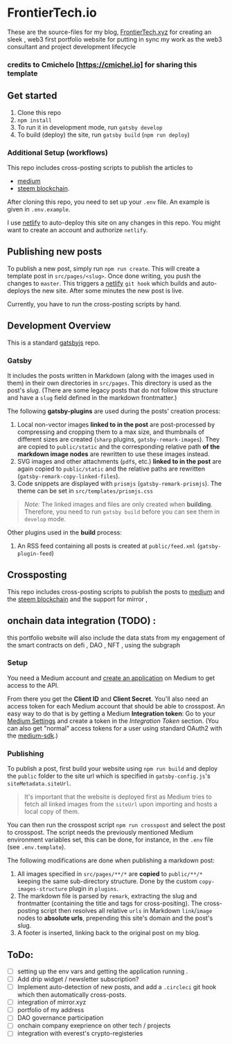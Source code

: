 # FrontierTech.io

These are the source-files for my blog, [FrontierTech.xyz](https://cmichel.io) for creating an sleek , web3 first portfolio website for putting in sync my work as the web3 consultant and project development lifecycle

### credits to Cmichelo [https://cmichel.io] for sharing this template 

## Get started

1. Clone this repo
1. `npm install`
1. To run it in development mode, run `gatsby develop`
1. To build (deploy) the site, run `gatsby build` (`npm run deploy`)


### Additional Setup (workflows)

This repo includes cross-posting scripts to publish the articles to 
 - [medium](https://medium.com) 
 - [steem blockchain](https://steemit.com).
 
After cloning this repo, you need to set up your `.env` file. An example is given in `.env.example`.

I use [netlify](https://netlify.com) to auto-deploy this site on any changes in this repo. You might want to create an account and authorize `netlify`.


## Publishing new posts

To publish a new post, simply run `npm run create`. This will create a template post in `src/pages/<slug>`.
Once done writing, you push the changes to `master`.
This triggers a [netlify](https://netlify.com) `git hook` which builds and auto-deploys the new site. After some minutes the new post is live.

Currently, you have to run the cross-posting scripts by hand.

## Development Overview

This is a standard [gatsbyjs](https://gatsbyjs.org) repo.

### Gatsby

It includes the posts written in Markdown (along with the images used in them) in their own directories in `src/pages`. This directory is used as the post's _slug_. (There are some legacy posts that do not follow this structure and have a `slug` field defined in the markdown frontmatter.)

The following **gatsby-plugins** are used during the posts' creation process:
1. Local non-vector images **linked to in the post** are post-processed by compressing and cropping them to a max size, and thumbnails of different sizes are created (`sharp` plugins, `gatsby-remark-images`).
They are copied to `public/static` and the corresponding relative path **of the markdown image nodes** are rewritten to use these images instead.
1. SVG images and other attachments (`pdf`s, etc.) **linked to in the post** are again copied to `public/static` and the relative paths are rewritten (`gatsby-remark-copy-linked-files`).
1. Code snippets are displayed with `prismjs` (`gatsby-remark-prismjs`). The theme can be set in `src/templates/prismjs.css`

> _Note:_ The linked images and files are only created when **building**. Therefore, you need to run `gatsby build` before you can see them in `develop` mode.

Other plugins used in the **build** process:
1. An RSS feed containing all posts is created at `public/feed.xml` (`gatsby-plugin-feed`)


## Crossposting

This repo includes cross-posting scripts to publish the posts to [medium](https://medium.com) and the [steem blockchain](https://steemit.com) and the support for mirror , 


## onchain data integration (TODO) : 

this portfolio website will also include the data stats from my engagement of the smart contracts on defi , DAO , NFT , using  the subgraph

### Setup

You need a Medium account and [create an application](https://medium.com/me/applications) on Medium to get access to the API.

From there you get the **Client ID** and **Client Secret**.
You'll also need an access token for each Medium account that should be able to crosspost.
An easy way to do that is by getting a Medium **Integration token**:
Go to your [Medium Settings](https://medium.com/me/settings) and create a token in the _Integration Token_ section.
(You can also get "normal" access tokens for a user using standard OAuth2 with the [medium-sdk](https://github.com/Medium/medium-sdk-nodejs#usage).)

### Publishing

To publish a post, first build your website using `npm run build` and deploy the `public` folder to the site url which is specified in `gatsby-config.js`'s `siteMetadata.siteUrl`.

> It's important that the website is deployed first as Medium tries to fetch all linked images from the `siteUrl` upon importing and hosts a local copy of them.

You can then run the crosspost script `npm run crosspost` and select the post to crosspost.
The script needs the previously mentioned Medium environment variables set, this can be done, for instance, in the `.env` file (see `.env.template`).

The following modifications are done when publishing a markdown post:
1. All images specified in `src/pages/**/*` are **copied** to `public/**/*` keeping the same sub-directory structure. Done by the custom `copy-images-structure` plugin in `plugins`.
2. The markdown file is parsed by `remark`, extracting the slug and frontmatter (containing the title and tags for cross-positing). The cross-posting script then resolves all relative `urls` in Markdown `link`/`image` nodes to **absolute urls**, prepending this site's domain and the post's slug.
3. A footer is inserted, linking back to the original post on my blog.

## ToDo:
* [ ]  setting up the env vars and getting the application running .
* [ ] Add drip widget / newsletter subscription?
* [ ] Implement auto-detection of new posts, and add a `.circleci` git hook which then automatically cross-posts.
* [ ] integration of mirror.xyz
* [ ] portfolio of my address
* [ ] DAO governance participation
* [ ] onchain  company exeprience on other tech / projects 
* [ ] integration with everest's crypto-registeries